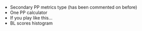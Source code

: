 - Secondary PP metrics type (has been commented on before)
- One PP calculator
- If you play like this...
- BL scores histogram